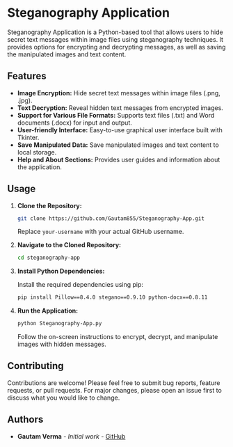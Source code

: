 # Steganography Application

Steganography Application is a Python-based tool that allows users to hide secret text messages within image files using steganography techniques. It provides options for encrypting and decrypting messages, as well as saving the manipulated images and text content.

## Features

- **Image Encryption:** Hide secret text messages within image files (.png, .jpg).
- **Text Decryption:** Reveal hidden text messages from encrypted images.
- **Support for Various File Formats:** Supports text files (.txt) and Word documents (.docx) for input and output.
- **User-friendly Interface:** Easy-to-use graphical user interface built with Tkinter.
- **Save Manipulated Data:** Save manipulated images and text content to local storage.
- **Help and About Sections:** Provides user guides and information about the application.

## Usage

1. **Clone the Repository:**

    ```bash
    git clone https://github.com/Gautam855/Steganography-App.git
    ```

    Replace `your-username` with your actual GitHub username.

2. **Navigate to the Cloned Repository:**

    ```bash
    cd steganography-app
    ```

3. **Install Python Dependencies:**

    Install the required dependencies using pip:

    ```bash
    pip install Pillow==8.4.0 stegano==0.9.10 python-docx==0.8.11
    ```

4. **Run the Application:**

    ```bash
    python Steganography-App.py
    ```

    Follow the on-screen instructions to encrypt, decrypt, and manipulate images with hidden messages.



## Contributing

Contributions are welcome! Please feel free to submit bug reports, feature requests, or pull requests. For major changes, please open an issue first to discuss what you would like to change.

## Authors

- **Gautam Verma** - _Initial work_ - [GitHub](https://github.com/Gautam855)


